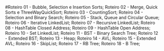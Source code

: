 
#Roteiro 01 - Bubble, Selection e Insertion Sorts;
Roteiro 02 - Merge, Quick Sorts e ThreeWayQuickSort;
Roteiro 03 - CountingSort;
Roteiro 04 - Selection and Binary Search;
Roteiro 05 - Stack, Queue and Circular Queue;
Roteiro 06 - Iterative LinkedList;
Roteiro 07 - Recursive LinkedList;
Roteiro 08 - HashTable Closed Address;
Roteiro 09 - HashTable Open Address;
Roteiro 10 - Set LinkedList;
Roteiro 11 - BST - Binary Search Tree;
Roteiro 12 - Extended BST;
Roteiro 13 - Heap;
Roteiro 14 - AVL;
Roteiro 15 - Extended AVL;
Roteiro 16 - SkipList;
Roteiro 17 - RB Tree;
Roteiro 18 - B Tree;

